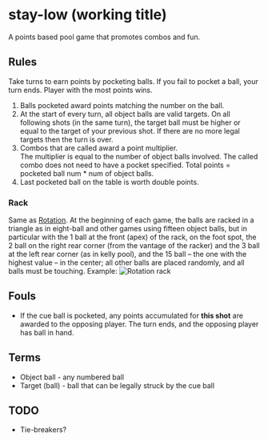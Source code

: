# stay-low (working title)
A points based pool game that promotes combos and fun.

## Rules

Take turns to earn points by pocketing balls. 
If you fail to pocket a ball, your turn ends.
Player with the most points wins.

  1. Balls pocketed award points matching the number on the ball.
  2. At the start of every turn, all object balls are valid targets. 
     On all following shots (in the same turn), the target ball must be higher or equal to the target of your previous shot.
     If there are no more legal targets then the turn is over.
  3. Combos that are called award a point multiplier.   
     The multiplier is equal to the number of object balls involved. 
     The called combo does not need to have a pocket specified.
     Total points = pocketed ball num * num of object balls.
  4. Last pocketed ball on the table is worth double points.

### Rack
  
  Same as [Rotation](https://en.wikipedia.org/wiki/Rotation_(pool)). At the beginning of each game, the balls are racked in a triangle as in eight-ball and other games using fifteen object balls, but in particular with the 1 ball at the front (apex) of the rack, on the foot spot, the 2 ball on the right rear corner (from the vantage of the racker) and the 3 ball at the left rear corner (as in kelly pool), and the 15 ball – the one with the highest value – in the center; all other balls are placed randomly, and all balls must be touching.
  Example:
  ![Rotation rack](https://upload.wikimedia.org/wikipedia/commons/f/f1/Rotation_rack.jpg)

## Fouls

  * If the cue ball is pocketed, any points accumulated for **this shot** are awarded to the opposing player.
    The turn ends, and the opposing player has ball in hand.

## Terms

  * Object ball - any numbered ball
  * Target (ball) - ball that can be legally struck by the cue ball

## TODO

  * Tie-breakers?
